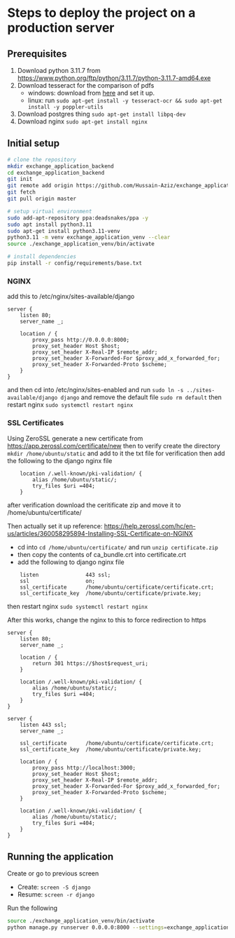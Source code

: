 # Steps to deploy the project on a production server

## Prerequisites

1. Download python 3.11.7 from <https://www.python.org/ftp/python/3.11.7/python-3.11.7-amd64.exe>
2. Download tesseract for the comparison of pdfs
    - windows: download from [here](https://digi.bib.uni-mannheim.de/tesseract/tesseract-ocr-setup-3.05.00dev-205-ge205c59.exe) and set it up.
    - linux: run `sudo apt-get install -y tesseract-ocr && sudo apt-get install -y poppler-utils`
3. Download postgres thing `sudo apt-get install libpq-dev`
4. Download nginx `sudo apt-get install nginx`

## Initial setup

```bash
# clone the repository
mkdir exchange_application_backend
cd exchange_application_backend
git init
git remote add origin https://github.com/Hussain-Aziz/exchange_application_backend.git
git fetch
git pull origin master

# setup virtual environment
sudo add-apt-repository ppa:deadsnakes/ppa -y
sudo apt install python3.11
sudo apt-get install python3.11-venv
python3.11 -m venv exchange_application_venv --clear
source ./exchange_application_venv/bin/activate

# install dependencies
pip install -r config/requirements/base.txt
```

### NGINX

add this to /etc/nginx/sites-available/django

``` nginx
server {
    listen 80;
    server_name _;

    location / {
        proxy_pass http://0.0.0.0:8000;
        proxy_set_header Host $host;
        proxy_set_header X-Real-IP $remote_addr;
        proxy_set_header X-Forwarded-For $proxy_add_x_forwarded_for;
        proxy_set_header X-Forwarded-Proto $scheme;
    }
}
```

and then cd into /etc/nginx/sites-enabled and run `sudo ln -s ../sites-available/django django`
and remove the default file `sudo rm default`
then restart nginx `sudo systemctl restart nginx`

### SSL Certificates

Using ZeroSSL generate a new certificate from <https://app.zerossl.com/certificate/new>
then to verify create the directory `mkdir /home/ubuntu/static` and add to it the txt file for verification
then add the following to the django nginx file

```nginx
    location /.well-known/pki-validation/ {
        alias /home/ubuntu/static/;
        try_files $uri =404;
    }
```

after verification download the ceritificate zip and move it to /home/ubuntu/certificate/

Then actually set it up reference: <https://help.zerossl.com/hc/en-us/articles/360058295894-Installing-SSL-Certificate-on-NGINX>

- cd into `cd /home/ubuntu/certificate/` and run `unzip certificate.zip`
- then copy the contents of ca_bundle.crt into certificate.crt
- add the following to django nginx file

```nginx
    listen               443 ssl;    
    ssl                  on;
    ssl_certificate      /home/ubuntu/certificate/certificate.crt;
    ssl_certificate_key  /home/ubuntu/certificate/private.key;
```

then restart nginx `sudo systemctl restart nginx`

After this works, change the nginx to this to force redirection to https

```nginx
server {
    listen 80;
    server_name _;

    location / {
        return 301 https://$host$request_uri;
    }

    location /.well-known/pki-validation/ {
        alias /home/ubuntu/static/;
        try_files $uri =404;
    }
}

server {
    listen 443 ssl;
    server_name _;

    ssl_certificate      /home/ubuntu/certificate/certificate.crt;
    ssl_certificate_key  /home/ubuntu/certificate/private.key;

    location / {
        proxy_pass http://localhost:3000;
        proxy_set_header Host $host;
        proxy_set_header X-Real-IP $remote_addr;
        proxy_set_header X-Forwarded-For $proxy_add_x_forwarded_for;
        proxy_set_header X-Forwarded-Proto $scheme;
    }

    location /.well-known/pki-validation/ {
        alias /home/ubuntu/static/;
        try_files $uri =404;
    }
}
```

## Running the application

Create or go to previous screen

- Create: `screen -S django`
- Resume: `screen -r django`

Run the following

``` bash
source ./exchange_application_venv/bin/activate
python manage.py runserver 0.0.0.0:8000 --settings=exchange_application.prod
```
